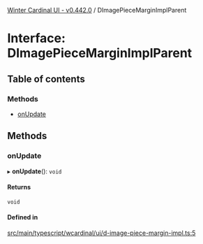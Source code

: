[Winter Cardinal UI - v0.442.0](../index.md) / DImagePieceMarginImplParent

# Interface: DImagePieceMarginImplParent

## Table of contents

### Methods

- [onUpdate](DImagePieceMarginImplParent.md#onupdate)

## Methods

### onUpdate

▸ **onUpdate**(): `void`

#### Returns

`void`

#### Defined in

[src/main/typescript/wcardinal/ui/d-image-piece-margin-impl.ts:5](https://github.com/winter-cardinal/winter-cardinal-ui/blob/v0.442.0/src/main/typescript/wcardinal/ui/d-image-piece-margin-impl.ts#L5)

